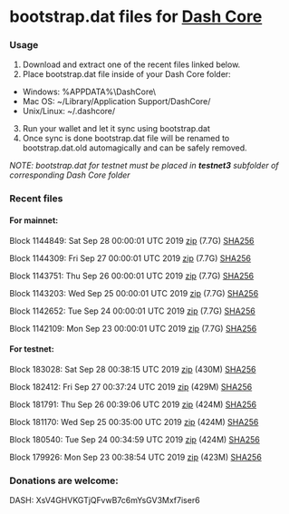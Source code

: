# bootstrap.dat files for [Dash Core](https://www.dash.org)

### Usage

1. Download and extract one of the recent files linked below.
2. Place bootstrap.dat file inside of your Dash Core folder:
 - Windows: %APPDATA%\DashCore\
 - Mac OS: ~/Library/Application Support/DashCore/
 - Unix/Linux: ~/.dashcore/
3. Run your wallet and let it sync using bootstrap.dat
4. Once sync is done bootstrap.dat file will be renamed to bootstrap.dat.old automagically and can be safely removed.

_NOTE: bootstrap.dat for testnet must be placed in **testnet3** subfolder of corresponding Dash Core folder_

### Recent files

#### For mainnet:

Block 1144849: Sat Sep 28 00:00:01 UTC 2019 [zip](https://dash-bootstrap.ams3.digitaloceanspaces.com/mainnet/2019-09-28/bootstrap.dat.zip) (7.7G) [SHA256](https://dash-bootstrap.ams3.digitaloceanspaces.com/mainnet/2019-09-28/sha256.txt)

Block 1144309: Fri Sep 27 00:00:01 UTC 2019 [zip](https://dash-bootstrap.ams3.digitaloceanspaces.com/mainnet/2019-09-27/bootstrap.dat.zip) (7.7G) [SHA256](https://dash-bootstrap.ams3.digitaloceanspaces.com/mainnet/2019-09-27/sha256.txt)

Block 1143751: Thu Sep 26 00:00:01 UTC 2019 [zip](https://dash-bootstrap.ams3.digitaloceanspaces.com/mainnet/2019-09-26/bootstrap.dat.zip) (7.7G) [SHA256](https://dash-bootstrap.ams3.digitaloceanspaces.com/mainnet/2019-09-26/sha256.txt)

Block 1143203: Wed Sep 25 00:00:01 UTC 2019 [zip](https://dash-bootstrap.ams3.digitaloceanspaces.com/mainnet/2019-09-25/bootstrap.dat.zip) (7.7G) [SHA256](https://dash-bootstrap.ams3.digitaloceanspaces.com/mainnet/2019-09-25/sha256.txt)

Block 1142652: Tue Sep 24 00:00:01 UTC 2019 [zip](https://dash-bootstrap.ams3.digitaloceanspaces.com/mainnet/2019-09-24/bootstrap.dat.zip) (7.7G) [SHA256](https://dash-bootstrap.ams3.digitaloceanspaces.com/mainnet/2019-09-24/sha256.txt)

Block 1142109: Mon Sep 23 00:00:01 UTC 2019 [zip](https://dash-bootstrap.ams3.digitaloceanspaces.com/mainnet/2019-09-23/bootstrap.dat.zip) (7.7G) [SHA256](https://dash-bootstrap.ams3.digitaloceanspaces.com/mainnet/2019-09-23/sha256.txt)


#### For testnet:

Block 183028: Sat Sep 28 00:38:15 UTC 2019 [zip](https://dash-bootstrap.ams3.digitaloceanspaces.com/testnet/2019-09-28/bootstrap.dat.zip) (430M) [SHA256](https://dash-bootstrap.ams3.digitaloceanspaces.com/testnet/2019-09-28/sha256.txt)

Block 182412: Fri Sep 27 00:37:24 UTC 2019 [zip](https://dash-bootstrap.ams3.digitaloceanspaces.com/testnet/2019-09-27/bootstrap.dat.zip) (429M) [SHA256](https://dash-bootstrap.ams3.digitaloceanspaces.com/testnet/2019-09-27/sha256.txt)

Block 181791: Thu Sep 26 00:39:06 UTC 2019 [zip](https://dash-bootstrap.ams3.digitaloceanspaces.com/testnet/2019-09-26/bootstrap.dat.zip) (424M) [SHA256](https://dash-bootstrap.ams3.digitaloceanspaces.com/testnet/2019-09-26/sha256.txt)

Block 181170: Wed Sep 25 00:35:00 UTC 2019 [zip](https://dash-bootstrap.ams3.digitaloceanspaces.com/testnet/2019-09-25/bootstrap.dat.zip) (424M) [SHA256](https://dash-bootstrap.ams3.digitaloceanspaces.com/testnet/2019-09-25/sha256.txt)

Block 180540: Tue Sep 24 00:34:59 UTC 2019 [zip](https://dash-bootstrap.ams3.digitaloceanspaces.com/testnet/2019-09-24/bootstrap.dat.zip) (424M) [SHA256](https://dash-bootstrap.ams3.digitaloceanspaces.com/testnet/2019-09-24/sha256.txt)

Block 179926: Mon Sep 23 00:38:54 UTC 2019 [zip](https://dash-bootstrap.ams3.digitaloceanspaces.com/testnet/2019-09-23/bootstrap.dat.zip) (423M) [SHA256](https://dash-bootstrap.ams3.digitaloceanspaces.com/testnet/2019-09-23/sha256.txt)


### Donations are welcome:

DASH: XsV4GHVKGTjQFvwB7c6mYsGV3Mxf7iser6
